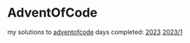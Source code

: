 # AdventOfCode
my solutions to [adventofcode](https://adventofcode.com/)
days completed:
[2023](./2023/)
[2023/1](./2023/1.js)
